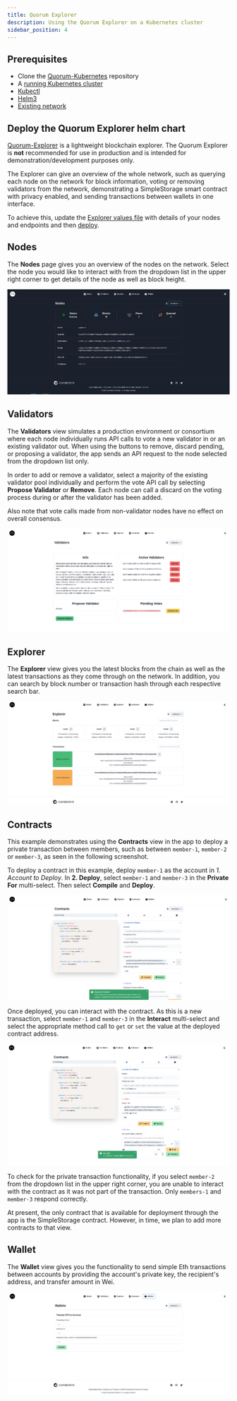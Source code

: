 ```yaml
---
title: Quorum Explorer
description: Using the Quorum Explorer on a Kubernetes cluster
sidebar_position: 4
---
```


## Prerequisites

- Clone the [Quorum-Kubernetes](https://github.com/ConsenSys/quorum-kubernetes) repository
- A [running Kubernetes cluster](./create-cluster.md)
- [Kubectl](https://kubernetes.io/docs/tasks/tools/)
- [Helm3](https://helm.sh/docs/intro/install/)
- [Existing network](./deploy-charts.md)

## Deploy the Quorum Explorer helm chart

[Quorum-Explorer](https://github.com/ConsenSys/quorum-explorer) is a lightweight blockchain explorer. The Quorum Explorer is **not** recommended for use in production and is intended for demonstration/development purposes only.

The Explorer can give an overview of the whole network, such as querying each node on the network for block information, voting or removing validators from the network, demonstrating a SimpleStorage smart contract with privacy enabled, and sending transactions between wallets in one interface.

To achieve this, update the [Explorer values file](https://github.com/ConsenSys/quorum-kubernetes/blob/master/helm/values/explorer-goquorum.yaml) with details of your nodes and endpoints and then [deploy](./deploy-charts.md).

## Nodes

The **Nodes** page gives you an overview of the nodes on the network. Select the node you would like to interact with from the dropdown list in the upper right corner to get details of the node as well as block height.

![`k8s-explorer`](../../images/kubernetes/kubernetes-explorer.png)

## Validators

The **Validators** view simulates a production environment or consortium where each node individually runs API calls to vote a new validator in or an existing validator out. When using the buttons to remove, discard pending, or proposing a validator, the app sends an API request to the node selected from the dropdown list only.

In order to add or remove a validator, select a majority of the existing validator pool individually and perform the vote API call by selecting **Propose Validator** or **Remove**. Each node can call a discard on the voting process during or after the validator has been added.

Also note that vote calls made from non-validator nodes have no effect on overall consensus.

![`k8s-explorer-validators`](../../images/kubernetes/kubernetes-explorer-validators.png)

## Explorer

The **Explorer** view gives you the latest blocks from the chain as well as the latest transactions as they come through on the network. In addition, you can search by block number or transaction hash through each respective search bar.

![`k8s-explorer-explorer`](../../images/kubernetes/kubernetes-explorer-explorer.png)

## Contracts

This example demonstrates using the **Contracts** view in the app to deploy a private transaction between members, such as between `member-1`, `member-2` or `member-3`, as seen in the following screenshot.

To deploy a contract in this example, deploy `member-1` as the account in _1. Account to Deploy_. In **2. Deploy**, select `member-1` and `member-3` in the **Private For** multi-select. Then select **Compile** and **Deploy**.

![`k8s-explorer-contracts-1`](../../images/kubernetes/kubernetes-explorer-contracts-1.png)

Once deployed, you can interact with the contract. As this is a new transaction, select `member-1` and `member-3` in the **Interact** multi-select and select the appropriate method call to `get` or `set` the value at the deployed contract address.

![`k8s-explorer-contracts-set`](../../images/kubernetes/kubernetes-explorer-contracts-set.png)

To check for the private transaction functionality, if you select `member-2` from the dropdown list in the upper right corner, you are unable to interact with the contract as it was not part of the transaction. Only `members-1` and `member-3` respond correctly.

At present, the only contract that is available for deployment through the app is the SimpleStorage contract. However, in time, we plan to add more contracts to that view.

## Wallet

The **Wallet** view gives you the functionality to send simple Eth transactions between accounts by providing the account's private key, the recipient's address, and transfer amount in Wei.

![`k8s-explorer-wallet`](../../images/kubernetes/kubernetes-explorer-wallet.png)
